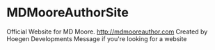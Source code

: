 # MDMooreAuthorSite
Official Website for MD Moore. http://mdmooreauthor.com
Created by Hoegen Developments
Message if you're looking for a website
